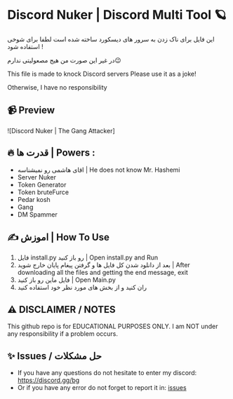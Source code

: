 # Discord Nuker | Discord Multi Tool 🪐
این فایل برای ناک زدن به سرور های دیسکورد ساخته شده است 
لطفا برای  شوخی استفاده شود ! 


در غیر این صورت من هیج مصعولیتی ندارم😉
 

This file is made to knock Discord servers
Please use it as a joke!


Otherwise, I have no responsibility
 
## 📹 Preview

![Discord Nuker | The Gang Attacker]

## 🔥 قدرت ها | Powers :
- اقای هاشمی رو نمیشناسه | He does not know Mr. Hashemi
- Server Nuker 
- Token Generator
- Token bruteFurce
- Pedar kosh
- Gang
- DM Spammer

## ✍️ اموزش | How To Use
1. فایل install.py رو باز کنید | Open install.py and Run
2. بعد از دانلود شدن کل فایل ها و گرفتن پیغام پایان خارج شوید | After downloading all the files and getting the end message, exit 
3. فایل ماین رو باز کنید | Open Main.py
4. ران کنید و از بخش های مورد نظر خود استفاده کنید
## ⚠️ DISCLAIMER / NOTES 
This github repo is for EDUCATIONAL PURPOSES ONLY. I am NOT under any responsibility if a problem occurs.
 
## ✨ Issues / حل مشکلات

- If you have any questions do not hesitate to enter my discord: https://discord.gg/bg
- Or if you have any error do not forget to report it in: [issues](https://github.com/im0mamad0)
